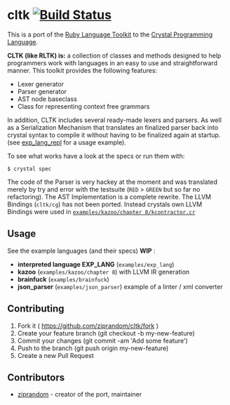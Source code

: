# cltk [![Build Status](https://api.travis-ci.org/ziprandom/cltk.svg)](https://travis-ci.org/ziprandom/cltk)

This is a port of the [Ruby Language Toolkit](https://github.com/chriswailes/RLTK) to the [Crystal Programming Language](http://crystal-lang.org/).

**CLTK (like RLTK) is:** a collection of classes and methods designed to help programmers work with languages in an easy to use and straightforward manner.  This toolkit provides the following features:

* Lexer generator
* Parser generator
* AST node baseclass
* Class for representing context free grammars

In addition, CLTK includes several ready-made lexers and parsers. As well as a Serialization Mechanism that translates an finalized parser back into crystal syntax to compile it without having to be finalized again at startup. (see [exp_lang_repl](examples/exp_lang/exp_lang_repl.cr) for a usage example).

To see what works have a look at the specs or run them with:

```crystal
$ crystal spec
```

The code of the Parser is very hackey at the moment and was translated merely by try and error with the testsuite (`RED` > `GREEN` but so far no refactoring). The AST Implementation is a complete rewrite. The LLVM Bindings (`cltk/cg`) has not been ported. Instead crystals own LLVM Bindings were used in [`examples/kazoo/chapter 8/kcontractor.cr`](https://github.com/ziprandom/cltk/blob/master/examples/kazoo/chapter_8/kcontractor.cr)

## Usage

See the example languages (and their specs) **WIP** :
* **interpreted language EXP_LANG** (`examples/exp_lang`)
* **kazoo**  (`examples/kazoo/chapter 8`) with LLVM IR generation
* **brainfuck** (`examples/brainfuck`)
* **json_parser** (`examples/json_parser`) example of a linter / xml converter

## Contributing

1. Fork it ( https://github.com/ziprandom/cltk/fork )
2. Create your feature branch (git checkout -b my-new-feature)
3. Commit your changes (git commit -am 'Add some feature')
4. Push to the branch (git push origin my-new-feature)
5. Create a new Pull Request

## Contributors

- [ziprandom](https://github.com/ziprandom)  - creator of the port, maintainer
